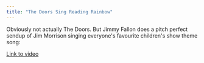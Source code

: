 ```yaml
---
title: "The Doors Sing Reading Rainbow"
---
```

<p>Obviously not actually The Doors. But Jimmy Fallon does a pitch perfect sendup of Jim Morrison singing everyone's favourite children's show theme song:</p>
<p><a href="https://www.latenightwithjimmyfallon.com/blogs/2011/11/the-doors-sing-reading-rainbow-theme/">Link to video</a></p>
